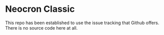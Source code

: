 # Neocron Classic
This repo has been established to use the issue tracking that Github offers. There is no source code here at all.
